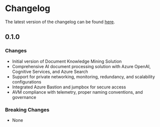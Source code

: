 # Changelog

The latest version of the changelog can be found [here](https://github.com/Azure/bicep-registry-modules/blob/main/avm/ptn/sa/document-knowledge-mining/CHANGELOG.md).

## 0.1.0

### Changes

- Initial version of Document Knowledge Mining Solution
- Comprehensive AI document processing solution with Azure OpenAI, Cognitive Services, and Azure Search
- Support for private networking, monitoring, redundancy, and scalability configurations
- Integrated Azure Bastion and jumpbox for secure access
- AVM compliance with telemetry, proper naming conventions, and governance

### Breaking Changes

- None
